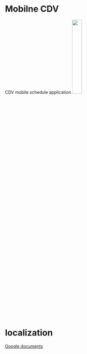 # Mobilne CDV
CDV mobile schedule application
<img src="./assets/showcase.gif" width="25%" height="25%"/>

# localization
[Google documents](https://docs.google.com/spreadsheets/d/1ozNq2kydZZNyj4PX5IttBQlglh7hgxQ7X5TyKsBZIzo/edit?usp=sharing)
